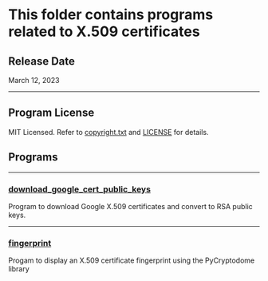 # This folder contains programs related to X.509 certificates

## Release Date
March 12, 2023

---
## Program License

MIT Licensed. Refer to [copyright.txt](../../copyright.txt) and [LICENSE](../../LICENSE) for details.

## Programs

***
### [download_google_cert_public_keys](Google)
Program to download Google X.509 certificates and convert to RSA public keys.

***
### [fingerprint](fingerprint/PyCryptodome)
Progam to display an X.509 certificate fingerprint using the PyCryptodome library
